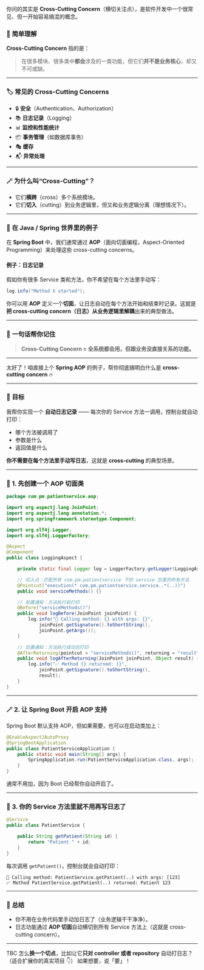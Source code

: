 你问的其实是 **Cross-Cutting Concern**（横切关注点），是软件开发中一个很常见、但一开始容易搞混的概念。

### 🌱 **简单理解**

**Cross-Cutting Concern** 指的是：

> 在很多模块、很多类中**都会**涉及的一类功能，但它们**并不是业务核心**，却又不可或缺。

---

### 🏷️ **常见的 Cross-Cutting Concerns**

* 🔒 **安全**（Authentication、Authorization）
* 📚 **日志记录**（Logging）
* 📊 **监控和性能统计**
* 📦 **事务管理**（如数据库事务）
* 🎭 **缓存**
* 📬 **异常处理**

---

### 🪄 **为什么叫“Cross-Cutting”？**

* 它们**横跨**（cross）多个系统模块。
* 它们**切入**（cutting）到业务逻辑里，但又和业务逻辑分离（理想情况下）。

---

### 🚀 **在 Java / Spring 世界里的例子**

在 **Spring Boot** 中，我们通常通过 **AOP**（面向切面编程，Aspect-Oriented Programming）来处理这些 cross-cutting concerns。

#### 例子：日志记录

假如你有很多 Service 类和方法，你不希望在每个方法里手动写：

```java
log.info("Method X started");
```

你可以用 **AOP** 定义一个**切面**，让日志自动在每个方法开始和结束时记录。这就是**把 cross-cutting concern（日志）从业务逻辑里解耦**出来的典型做法。

---

### 📝 **一句话帮你记住**

> **Cross-Cutting Concern = 全系统都会用，但跟业务没直接关系的功能。**

---
太好了！咱直接上个 **Spring AOP** 的例子，帮你彻底搞明白什么是 **cross-cutting concern** 🔥

---

### 🌱 **目标**

我帮你实现一个 **自动日志记录** —— 每次你的 Service 方法一调用，控制台就自动打印：

* 哪个方法被调用了
* 参数是什么
* 返回值是什么

**你不需要在每个方法里手动写日志**，这就是 **cross-cutting** 的典型场景。

---

### 📝 **1. 先创建一个 AOP 切面类**

```java
package com.pm.patientservice.aop;

import org.aspectj.lang.JoinPoint;
import org.aspectj.lang.annotation.*;
import org.springframework.stereotype.Component;

import org.slf4j.Logger;
import org.slf4j.LoggerFactory;

@Aspect
@Component
public class LoggingAspect {

    private static final Logger log = LoggerFactory.getLogger(LoggingAspect.class);

    // 切入点：匹配所有 com.pm.patientservice 下的 service 包里的所有方法
    @Pointcut("execution(* com.pm.patientservice.service..*(..))")
    public void serviceMethods() {}

    // 前置通知：方法执行前打印
    @Before("serviceMethods()")
    public void logBefore(JoinPoint joinPoint) {
        log.info("📢 Calling method: {} with args: {}", 
            joinPoint.getSignature().toShortString(),
            joinPoint.getArgs());
    }

    // 后置通知：方法执行成功后打印
    @AfterReturning(pointcut = "serviceMethods()", returning = "result")
    public void logAfterReturning(JoinPoint joinPoint, Object result) {
        log.info("✅ Method {} returned: {}", 
            joinPoint.getSignature().toShortString(), 
            result);
    }
}
```

---

### 🪄 **2. 让 Spring Boot 开启 AOP 支持**

Spring Boot 默认支持 AOP，但如果需要，也可以在启动类加上：

```java
@EnableAspectJAutoProxy
@SpringBootApplication
public class PatientServiceApplication {
    public static void main(String[] args) {
        SpringApplication.run(PatientServiceApplication.class, args);
    }
}
```

通常不用加，因为 Boot 已经帮你自动开启了。

---

### 🚀 **3. 你的 Service 方法里就不用再写日志了**

```java
@Service
public class PatientService {

    public String getPatient(String id) {
        return "Patient " + id;
    }
}
```

每次调用 `getPatient()`，控制台就会自动打印：

```
📢 Calling method: PatientService.getPatient(..) with args: [123]
✅ Method PatientService.getPatient(..) returned: Patient 123
```

---

### 🎯 **总结**

* 你不用在业务代码里手动加日志了（业务逻辑干干净净）。
* 日志功能通过 **AOP 切面**自动横切到所有 Service 方法上（这就是 cross-cutting concern）。

---

TBC 怎么**换一个切点**，比如让它**只对 controller 或者 repository** 自动打日志？（适合扩展你的真实项目 👇）
如果想要，说「要」！
